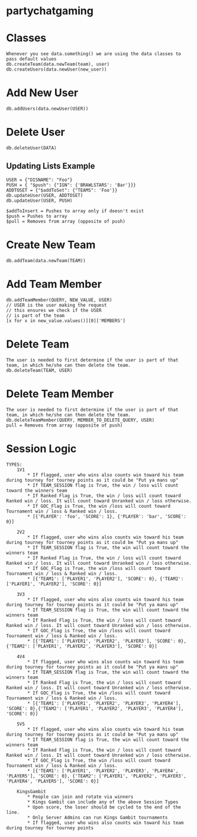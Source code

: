 # partychatgaming

# Classes 
    Whenever you see data.something() we are using the data classes to pass default values
    db.createTeam(data.newTeam(team), user)
    db.createUsers(data.newUser(new_user))

# Add New User
    db.addUsers(data.newUser(USER))

# Delete User
    db.deleteUser(DATA)

## Updating Lists Example
    USER = {"DISNAME": "Foo"}
    PUSH = { "$push": {"IGN": {'BRAWLSTARS': 'Bar'}}}
    ADDTOSET = {"$addToSet": {"TEAMS": 'Foo'}}
    db.updateUser(USER, ADDTOSET)
    db.updateUser(USER, PUSH)

    $addToInsert = Pushes to array only if doesn't exist
    $push = Pushes to array
    $pull = Removes from array (opposite of push)

# Create New Team
    db.addTeam(data.newTeam(TEAM))

# Add Team Member
    db.addTeamMember(QUERY, NEW_VALUE, USER)
    // USER is the user making the request
    // this ensures we check if the USER
    // is part of the team
    [x for x in new_value.values()][0]['MEMBERS']

# Delete Team
    The user is needed to first determine if the user is part of that team, in which he/she can then delete the team.
    db.deleteTeam(TEAM, USER)

# Delete Team Member
    The user is needed to first determine if the user is part of that team, in which he/she can then delete the team.
    db.deleteTeamMember(QUERY, MEMBER_TO_DELETE_QUERY, USER)
    pull = Removes from array (opposite of push)



# Session Logic
    TYPES:
        1V1
            * If flagged, user who wins also counts win toward his team during tourney for tourney points as it could be "Put ya mans up"
            * If TEAM_SESSION flag is True, the win / loss will count toward the winners team
            * If Ranked Flag is True, the win / loss will count toward Ranked win / loss. It will count toward Unranked win / loss otherwise.
            * If GOC_Flag is True, the win /loss will count toward Tournament win / loss & Ranked win / loss. 
            * [{'PLAYER': 'foo', 'SCORE': 1}, {'PLAYER': 'bar', 'SCORE': 0}]

        2V2
            * If flagged, user who wins also counts win toward his team during tourney for tourney points as it could be "Put ya mans up"
            * If TEAM_SESSION flag is True, the win will count toward the winners team 
            * If Ranked Flag is True, the win / loss will count toward Ranked win / loss. It will count toward Unranked win / loss otherwise.
            * If GOC_Flag is True, the win /loss will count toward Tournament win / loss & Ranked win / loss. 
            * [{'TEAM1': ['PLAYER1', 'PLAYER2'], 'SCORE': 0}, {'TEAM2': ['PLAYER1', 'PLAYER2'], 'SCORE': 0}]

        3V3
            * If flagged, user who wins also counts win toward his team during tourney for tourney points as it could be "Put ya mans up"
            * If TEAM_SESSION flag is True, the win will count toward the winners team
            * If Ranked Flag is True, the win / loss will count toward Ranked win / loss. It will count toward Unranked win / loss otherwise.
            * If GOC_Flag is True, the win /loss will count toward Tournament win / loss & Ranked win / loss. 
            * [{'TEAM1': ['PLAYER1', 'PLAYER2', 'PLAYER3'], 'SCORE': 0}, {'TEAM2': ['PLAYER1', 'PLAYER2', 'PLAYER3'], 'SCORE': 0}]

        4V4
            * If flagged, user who wins also counts win toward his team during tourney for tourney points as it could be "Put ya mans up" 
            * If TEAM_SESSION flag is True, the win will count toward the winners team
            * If Ranked Flag is True, the win / loss will count toward Ranked win / loss. It will count toward Unranked win / loss otherwise.
            * If GOC_Flag is True, the win /loss will count toward Tournament win / loss & Ranked win / loss. 
            * [{'TEAM1': ['PLAYER1', 'PLAYER2', 'PLAYER3', 'PLAYER4'], 'SCORE': 0},{'TEAM2': ['PLAYER1', 'PLAYER2', 'PLAYER3', 'PLAYER4'], 'SCORE': 0}]

        5V5
            * If flagged, user who wins also counts win toward his team during tourney for tourney points as it could be "Put ya mans up" 
            * If TEAM_SESSION flag is True, the win will count toward the winners team
            * If Ranked Flag is True, the win / loss will count toward Ranked win / loss. It will count toward Unranked win / loss otherwise.
            * If GOC_Flag is True, the win /loss will count toward Tournament win / loss & Ranked win / loss. 
            * [{'TEAM1': ['PLAYER1', 'PLAYER2', 'PLAYER3', 'PLAYER4', 'PLAYER5'], 'SCORE': 0}, {'TEAM2': ['PLAYER1', 'PLAYER2', 'PLAYER3', 'PLAYER4', 'PLAYER5'], 'SCORE': 0}]

        KingsGambit
            * People can join and rotate via winners
            * Kings Gambit can include any of the above Session Types
            * Upon score, the loser should be cycled to the end of the line. 
            * Only Server Admins can run Kings Gambit tournaments
            * If flagged, user who wins also counts win toward his team during tourney for tourney points